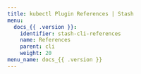 ```yaml
---
title: kubectl Plugin References | Stash
menu:
  docs_{{ .version }}:
    identifier: stash-cli-references
    name: References
    parent: cli
    weight: 20
menu_name: docs_{{ .version }}
---
```

